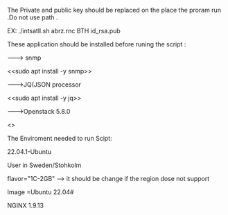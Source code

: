 

The Private and public key should be replaced on the place the proram run .Do not use path .


EX: ./intsatll.sh abrz.rnc BTH id_rsa.pub


These application should be installed before runing the script :

---> snmp  

<<sudo apt install -y snmp>>

--->JQ(JSON processor 

<<sudo apt install -y jq>>

--->Openstack 5.8.0 

 <<sudo apt  install python3-openstackclient >> 

The Enviroment needed to run Scipt:

22.04.1-Ubuntu

User in Sweden/Stohkolm

flavor="1C-2GB" --> it should be change if the region dose not support

Image =Ubuntu 22.04#
 
NGINX 1.9.13 
